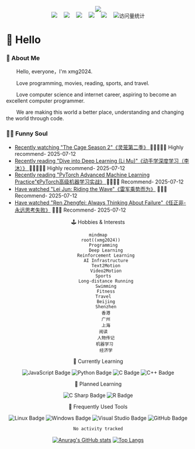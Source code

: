 <div align="center">
  <!-- knock code pictures 敲代码的图片 -->
  <img src="https://cdn.jsdelivr.net/gh/sun0225SUN/sun0225SUN/assets/images/coding.gif" /><br>

  <!-- profile logo 个人资料徽标 -->
  <div align="center">
    <a href="https://twitter.com/xmg2023/"><img src="https://img.shields.io/badge/Twitter-推特-blue" /></a>&emsp;
    <a href="https://www.youtube.com/@xmg2023"><img src="https://img.shields.io/badge/YouTube-油管-c32136" /></a>&emsp;
    <a href="https://space.bilibili.com/315558537/"><img src="https://img.shields.io/badge/Bilibili-B站-ff69b4" /></a>&emsp;
    <a href="https://blog.csdn.net/u013146882/"><img src="https://img.shields.io/badge/CSDN-论坛-c32136" /></a>&emsp;
    <a href="https://www.zhihu.com/people/xmg91/"><img src="https://img.shields.io/badge/Zhihu-知乎-blue" /></a>&emsp;
    <!-- visitor statistics logo 访客数统计徽标 -->
    <img src="https://komarev.com/ghpvc/?username=ml112265&label=Views&color=0e75b6&style=flat" alt="访问量统计" />
  </div>
</div>

#  🙋 Hello

<tr><td>

<!-- About me 关于我 -->
### 🤺 About Me
  
<p>&emsp;&emsp;Hello, everyone，I'm xmg2024. </p>
<p>&emsp;&emsp;Love programming, movies, reading, sports, and travel. </p>
<p>&emsp;&emsp;Love computer science and internet career, aspiring to become an excellent computer programmer. </p>
<p>&emsp;&emsp;We are making this world a better place, understanding and changing the world through code. </p>

</td></tr>

<tr><td>

### 🤾‍♂️ Funny Soul

<!-- START_SECTION:douban -->
* <a href='https://movie.douban.com/subject/36292415/' target='_blank'>Recently watching "The Cage Season 2"《灵笼第二季》 </a> 🌟🌟🌟🌟🌟 Highly recommend- 2025-07-12
* <a href='https://book.douban.com/subject/30424330/' target='_blank'>Recently reading "Dive into Deep Learning (Li Mu)"《动手学深度学习（李沐）》 </a> 🌟🌟🌟🌟🌟 Highly recommend- 2025-07-12
* <a href='https://book.douban.com/subject/5403729/' target='_blank'>Recently reading "PyTorch Advanced Machine Learning Practice"《PyTorch高级机器学习实战》 </a> 🌟🌟🌟🌟 Recommend- 2025-07-12
* <a href='https://book.douban.com/subject/36094930/' target='_blank'>Have watched "Lei Jun: Riding the Wave"《雷军乘势而为》</a> 🌟🌟🌟 Recommend- 2025-07-12
* <a href='https://book.douban.com/subject/26642310/' target='_blank'>Have watched "Ren Zhengfei: Always Thinking About Failure"《任正非-永远思考失败》</a> 🌟🌟🌟 Recommend- 2025-07-12
<!-- END_SECTION:douban -->

</td></tr>

<div align="center" >

<!-- 兴趣爱好统计 -->

🕹️ Hobbies & Interests

```mermaid
mindmap
  root((xmg2024))
    Programming
      Deep Learning
      Reinforcement Learning
      AI Infrastructure
      Text2Motion
      Video2Motion
    Sports
      Long-distance Running
      Swimming
      Fitness
    Travel
      Beijing
      Shenzhen
      香港
      广州
      上海
    阅读
      人物传记
      机器学习 
      经济学
```
  
<!--  skill badge 技能徽章 -->
💪 Currently Learning
  
![JavaScript Badge](https://img.shields.io/badge/JavaScript-F7DF1E?logo=javascript&logoColor=000&style=flat)
![Python Badge](https://img.shields.io/badge/Python-3776AB?logo=python&logoColor=fff&style=flat)
![C Badge](https://img.shields.io/badge/C-A8B9CC?logo=c&logoColor=fff&style=flat)
![C++ Badge](https://img.shields.io/badge/C%2B%2B-00599C?logo=cplusplus&logoColor=fff&style=flat)
  
🧠 Planned Learning
  
![C Sharp Badge](https://img.shields.io/badge/C%20Sharp-239120?logo=csharp&logoColor=fff&style=flat)
![R Badge](https://img.shields.io/badge/R-276DC3?logo=r&logoColor=fff&style=flat)

🧰 Frequently Used Tools

![Linux Badge](https://img.shields.io/badge/Linux-FCC624?logo=linux&logoColor=000&style=flat)
![Windows Badge](https://img.shields.io/badge/Windows-0078D6?logo=windows&logoColor=fff&style=flat)
![Visual Studio Badge](https://img.shields.io/badge/Visual%20Studio-5C2D91?logo=visualstudio&logoColor=fff&style=flat)
![GitHub Badge](https://img.shields.io/badge/GitHub-181717?logo=github&logoColor=fff&style=flat)

<!--START_SECTION:waka-->

```txt
No activity tracked
```

<!--END_SECTION:waka-->

 [![Anurag's GitHub stats](https://github-readme-stats.vercel.app/api?username=xmg2024&count_private=true&show_icons=true&theme=synthwave&width=400&height=200)](https://github.com/anuraghazra/github-readme-stats)
 [![Top Langs](https://github-readme-stats.vercel.app/api/top-langs/?username=xmg2024&width=400&height=200)](https://github.com/anuraghazra/github-readme-stats)
 <!--[![Readme Card](https://github-readme-stats.vercel.app/api/pin/?username=xmg2024&repo=xmg2024)](https://github.com/anuraghazra/github-readme-stats)-->




 
